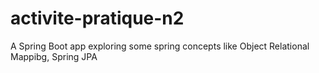# activite-pratique-n2

A Spring Boot app exploring some spring concepts like Object Relational Mappibg, Spring JPA
